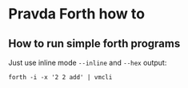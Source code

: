 # Pravda Forth how to

## How to run simple forth programs

Just use inline mode `--inline` and `--hex` output:

```forth -i -x '2 2 add' | vmcli```
